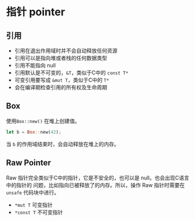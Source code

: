 # 指针 pointer

## 引用
- 引用在退出作用域时并不会自动释放任何资源
- 引用可以是指向堆或者栈的任何数据类型
- 引用不能指向 null
- 引用默认是不可变的，`&T`，类似于C中的 `const T*`
- 可变引用要写成 `&mut T`，类似于C中的 `T*`
- 会在编译期检查引用的所有权及生命周期

## Box
使用`Box::new()` 在堆上创建值。
```rust
let b = Box::new(42);
```
当 `b` 的作用域结束时，会自动释放在堆上的内存。

## Raw Pointer
Raw 指针完全类似于C中的指针，它是不安全的，也可以是 null。也会出现C语言中的指针的
问题，比如指向已被释放了的内存。所以，操作 Raw 指针时需要在 `unsafe` 代码块中进行。

- `*mut T` 可变指针
- `*const T` 不可变指针
